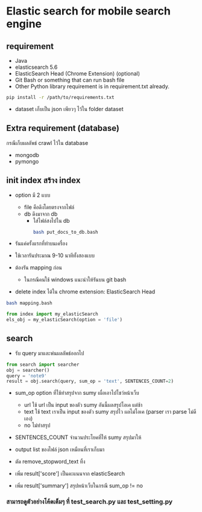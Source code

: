 # Elastic search for mobile search engine

## requirement

- Java
- elasticsearch 5.6
- ElasticSearch Head (Chrome Extension) (optional)
- Git Bash or something that can run bash file
- Other Python library requirement is in requirement.txt already.

```bash
pip install -r /path/to/requirements.txt
```

- dataset เก็บเป็น json เพียวๆ ไว้ใน folder dataset

## Extra requirement (database)
กรณีเก็บผลลัพธ์ crawl ไว้ใน database
- mongodb
- pymongo

## init index สร้าง index
-  option มี 2 แบบ
   -  file คือดึงโดยตรงจากไฟล์
   -  db ดึงมาจาก db
      -  ใส่ไฟล์สงไปใน db
         ```bash
         bash put_docs_to_db.bash
            ```

- รันแค่ครั้งแรกที่ทำบนเครื่อง
- ใช้เวลารันประมาณ 9-10 นาทีทั้งสองแบบ
- ต้องรัน mapping ก่อน
   - ในกรณีคนใช้ windows แนะนำให้รันบน git bash
- delete index ได้ใน chrome extension: ElasticSearch Head

```bash
bash mapping.bash
```

```python
from index import my_elasticSearch
els_obj = my_elasticSearch(option = 'file')
```

## search
- รับ query มาและพ่นผลลัพธ์ออกไป

```python
from search import searcher
obj = searcher()
query = 'note9'
result = obj.search(query, sum_op = 'text', SENTENCES_COUNT=2)
```

-  sum_op option ที่ใช้ทำสรุปจาก sumy เผื่อเอาไปโชว์หน้าเว็บ
   -  url ใช้ url เป็น input ของตัว sumy อันนี้ผลสรุปโอเค แต่ช้า
   -  text ใช้ text เราเป็น input ของตัว sumy สรุปไว ผลไม่โอเค (parser เรา parse ไม่ดีเอง)
   -  no ไม่ทำสรุป

- SENTENCES_COUNT จำนวนประโยคที่ให้ sumy สรุปมาให้

- output list ของไฟล์ json เหมือนที่เราเก็บมา
 - ตัด remove_stopword_text ทิ้ง
 - เพิ่ม result['score'] เป็นคะแนนจาก elasticSearch
 - เพิ่ม result['summary'] สรุปหน้าเว็บในกรณี sum_op != no

### สามารถดูตัวอย่างโค้ดเต็มๆ ที่ test_search.py และ test_setting.py
